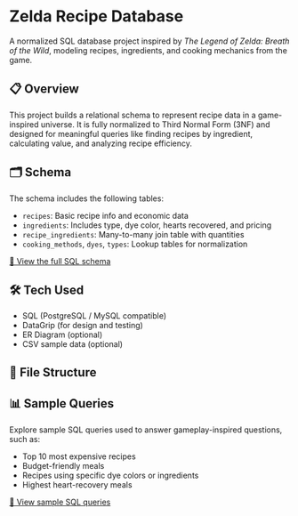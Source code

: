 # Zelda Recipe Database

A normalized SQL database project inspired by *The Legend of Zelda: Breath of the Wild*, modeling recipes, ingredients, and cooking mechanics from the game.

## 📋 Overview

This project builds a relational schema to represent recipe data in a game-inspired universe. It is fully normalized to Third Normal Form (3NF) and designed for meaningful queries like finding recipes by ingredient, calculating value, and analyzing recipe efficiency.

## 🗂️ Schema

The schema includes the following tables:

- `recipes`: Basic recipe info and economic data
- `ingredients`: Includes type, dye color, hearts recovered, and pricing
- `recipe_ingredients`: Many-to-many join table with quantities
- `cooking_methods`, `dyes`, `types`: Lookup tables for normalization

[📄 View the full SQL schema](./zelda_schema.sql)


## 🛠️ Tech Used

- SQL (PostgreSQL / MySQL compatible)
- DataGrip (for design and testing)
- ER Diagram (optional)
- CSV sample data (optional)

## 📁 File Structure

## 📊 Sample Queries

Explore sample SQL queries used to answer gameplay-inspired questions, such as:

- Top 10 most expensive recipes
- Budget-friendly meals
- Recipes using specific dye colors or ingredients
- Highest heart-recovery meals

[📂 View sample SQL queries](./queries/zelda_queries.sql)



